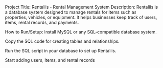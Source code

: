 Project Title: Rentaliis - Rental Management System
Description:
Rentaliis is a database system designed to manage rentals for items such as properties, vehicles, or equipment. It helps businesses keep track of users, items, rental records, and payments.

How to Run/Setup:
Install MySQL or any SQL-compatible database system.

Copy the SQL code for creating tables and relationships.

Run the SQL script in your database to set up Rentaliis.

Start adding users, items, and rental records
